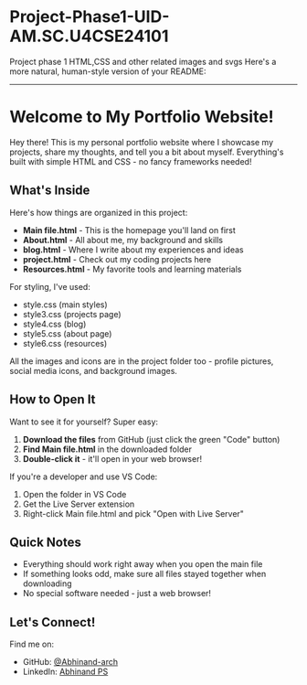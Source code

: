 # Project-Phase1-UID-AM.SC.U4CSE24101
Project phase 1 HTML,CSS and other related images and svgs
Here's a more natural, human-style version of your README:

---

# Welcome to My Portfolio Website!  

Hey there! This is my personal portfolio website where I showcase my projects, share my thoughts, and tell you a bit about myself. Everything's built with simple HTML and CSS - no fancy frameworks needed!

## What's Inside

Here's how things are organized in this project:

- **Main file.html** - This is the homepage you'll land on first
- **About.html** - All about me, my background and skills
- **blog.html** - Where I write about my experiences and ideas
- **project.html** - Check out my coding projects here
- **Resources.html** - My favorite tools and learning materials

For styling, I've used:
- style.css (main styles)
- style3.css (projects page)
- style4.css (blog)
- style5.css (about page)
- style6.css (resources)

All the images and icons are in the project folder too - profile pictures, social media icons, and background images.

## How to Open It

Want to see it for yourself? Super easy:

1. **Download the files** from GitHub (just click the green "Code" button)
2. **Find Main file.html** in the downloaded folder
3. **Double-click it** - it'll open in your web browser!

If you're a developer and use VS Code:
1. Open the folder in VS Code
2. Get the Live Server extension
3. Right-click Main file.html and pick "Open with Live Server"

## Quick Notes

- Everything should work right away when you open the main file
- If something looks odd, make sure all files stayed together when downloading
- No special software needed - just a web browser!

## Let's Connect!

Find me on:
- GitHub: [@Abhinand-arch](https://github.com/Abhinand-arch)
- LinkedIn: [Abhinand PS](https://www.linkedin.com/in/abhinand-ps-10ab3228a)



